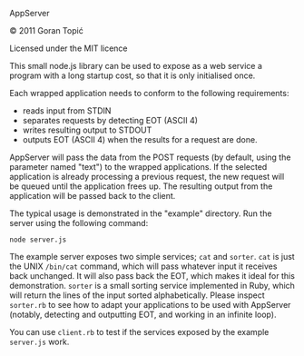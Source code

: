 AppServer

© 2011 Goran Topić

Licensed under the MIT licence

This small node.js library can be used to expose as a web service a
program with a long startup cost, so that it is only initialised once.

Each wrapped application needs to conform to the following requirements:

* reads input from STDIN
* separates requests by detecting EOT (ASCII 4)
* writes resulting output to STDOUT
* outputs EOT (ASCII 4) when the results for a request are done.

AppServer will pass the data from the POST requests (by default, using
the parameter named "text") to the wrapped applications. If the selected
application is already processing a previous request, the new request
will be queued until the application frees up. The resulting output from
the application will be passed back to the client.

The typical usage is demonstrated in the "example" directory. Run the
server using the following command:

    node server.js

The example server exposes two simple services; `cat` and `sorter`.
`cat` is just the UNIX `/bin/cat` command, which will pass whatever
input it receives back unchanged. It will also pass back the EOT, which
makes it ideal for this demonstration. `sorter` is a small sorting
service implemented in Ruby, which will return the lines of the input
sorted alphabetically. Please inspect `sorter.rb` to see how to adapt
your applications to be used with AppServer (notably, detecting and
outputting EOT, and working in an infinite loop).

You can use `client.rb` to test if the services exposed by the example
`server.js` work.

